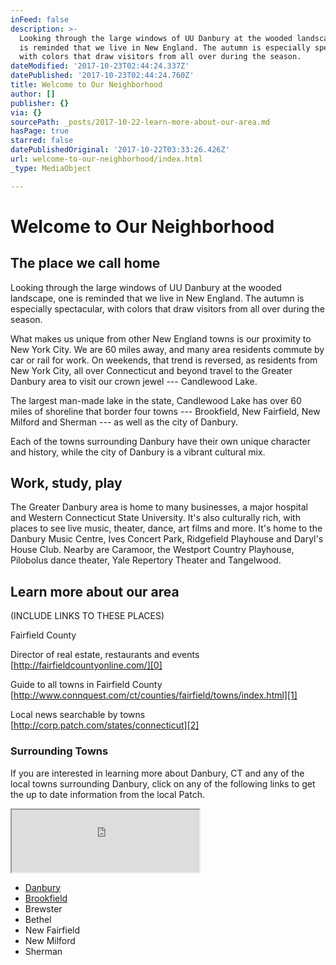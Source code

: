 ```yaml
---
inFeed: false
description: >-
  Looking through the large windows of UU Danbury at the wooded landscape, one
  is reminded that we live in New England. The autumn is especially spectacular,
  with colors that draw visitors from all over during the season.
dateModified: '2017-10-23T02:44:24.337Z'
datePublished: '2017-10-23T02:44:24.760Z'
title: Welcome to Our Neighborhood
author: []
publisher: {}
via: {}
sourcePath: _posts/2017-10-22-learn-more-about-our-area.md
hasPage: true
starred: false
datePublishedOriginal: '2017-10-22T03:33:26.426Z'
url: welcome-to-our-neighborhood/index.html
_type: MediaObject

---
```

# Welcome to Our Neighborhood

## The place we call home

Looking through the large windows of UU Danbury at the wooded landscape, one is reminded that we live in New England. The autumn is especially spectacular, with colors that draw visitors from all over during the season.

What makes us unique from other New England towns is our proximity to New York City. We are 60 miles away, and many area residents commute by car or rail for work. On weekends, that trend is reversed, as residents from New York City, all over Connecticut and beyond travel to the Greater Danbury area to visit our crown jewel --- Candlewood Lake.

The largest man-made lake in the state, Candlewood Lake has over 60 miles of shoreline that border four towns --- Brookfield, New Fairfield, New Milford and Sherman --- as well as the city of Danbury.

Each of the towns surrounding Danbury have their own unique character and history, while the city of Danbury is a vibrant cultural mix.

## Work, study, play

The Greater Danbury area is home to many businesses, a major hospital and Western Connecticut State University. It's also culturally rich, with places to see live music, theater, dance, art films and more. It's home to the Danbury Music Centre, Ives Concert Park, Ridgefield Playhouse and Daryl's House Club. Nearby are Caramoor, the Westport Country Playhouse, Pilobolus dance theater, Yale Repertory Theater and Tangelwood.

## Learn more about our area

(INCLUDE LINKS TO THESE PLACES)

Fairfield County

Director of real estate, restaurants and events  
[http://fairfieldcountyonline.com/][0]

Guide to all towns in Fairfield County [http://www.connquest.com/ct/counties/fairfield/towns/index.html][1]

Local news searchable by towns   
[http://corp.patch.com/states/connecticut][2]

### Surrounding Towns

If you are interested in learning more about Danbury, CT and any of the local towns surrounding Danbury, click on any of the following links to get the up to date information from the local Patch.

<iframe src="https://the-grid.github.io/ed-userhtml/?g=eJwFwcEKgCAMANBfid1r91AP_UgsWQ0slW0h_X3vBZpE-Ywg7t1WxE6eZcntwcpj_poWtPa6MJnD5KQXe4T9uKkWSJvyMGcNSOkH9gYayw" height="100" style=""></iframe>

* [Danbury][3]
* [Brookfield][4]
* Brewster
* Bethel
* New Fairfield
* New Milford
* Sherman

[0]: http://fairfieldcountyonline.com/
[1]: http://www.connquest.com/ct/counties/fairfield/towns/index.html
[2]: http://corp.patch.com/states/connecticut
[3]: https://patch.com/connecticut/danbury
[4]: https://patch.com/connecticut/brookfield